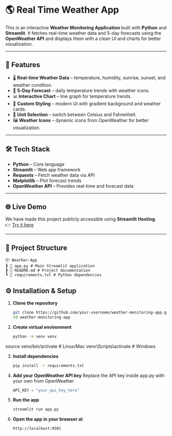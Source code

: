 # 🌎 Real Time Weather App  

This is an interactive **Weather Monitoring Application** built with **Python** and **Streamlit**. It fetches real-time weather data and 5-day forecasts using the **OpenWeather API** and displays them with a clean UI and charts for better visualization.  

---

## 🚀 Features  
- 🌡 **Real-time Weather Data** – temperature, humidity, sunrise, sunset, and weather condition.  
- 📅 **5-Day Forecast** – daily temperature trends with weather icons.  
- 📊 **Interactive Chart** – line graph for temperature trends.  
- 🎨 **Custom Styling** – modern UI with gradient background and weather cards.  
- 🔄 **Unit Selection** – switch between Celsius and Fahrenheit.  
- 🖼 **Weather Icons** – dynamic icons from OpenWeather for better visualization.  

---

## 🛠 Tech Stack  
- **Python** – Core language  
- **Streamlit** – Web app framework  
- **Requests** – Fetch weather data via API  
- **Matplotlib** – Plot forecast trends  
- **OpenWeather API** – Provides real-time and forecast data  

---

## 🌐 Live Demo  
We have made this project publicly accessible using **Streamlit Hosting**.  
👉 [Try it here](https://python-internship-project-lcvveo38tuahfmjdurju4f.streamlit.app/)  

---
## 📂 Project Structure  
```
📦 Weather-App
┣ 📜 app.py # Main Streamlit application
┣ 📜 README.md # Project documentation
┗ 📜 requirements.txt # Python dependencies
```

## ⚙️ Installation & Setup  

1. **Clone the repository**  
   ```bash
   git clone https://github.com/your-username/weather-monitoring-app.git
   cd weather-monitoring-app

2. **Create virtual environment**
   ```bash
   python -m venv venv
  source venv/bin/activate     # Linux/Mac
  venv\Scripts\activate        # Windows

3. **Install dependencies**
   ```bash
   pip install -r requirements.txt

4. **Add your OpenWeather API key**
   Replace the API key inside app.py with your own from OpenWeather
   ```python
   API_KEY = "your_api_key_here"

5. **Run the app**
   ```bash
   streamlit run app.py

7. **Open the app in your browser at**
   ```
   http://localhost:8501
